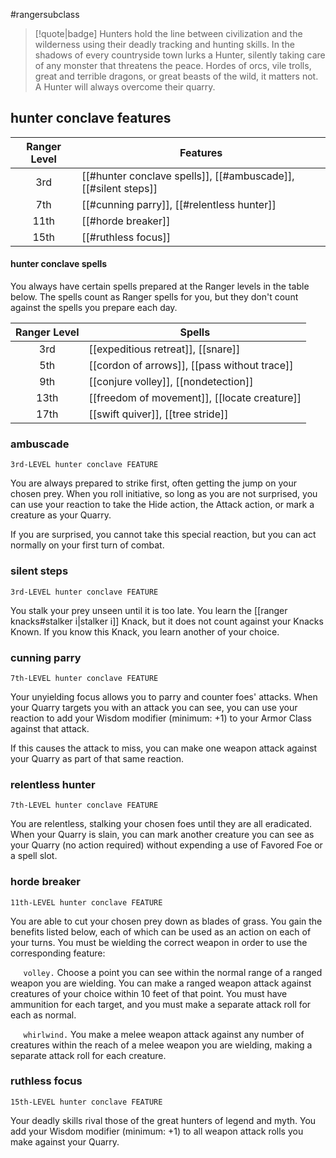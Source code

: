 #rangersubclass

> [!quote|badge] 
> Hunters hold the line between civilization and the wilderness using their deadly tracking and hunting skills. In the shadows of every countryside town lurks a Hunter, silently taking care of any monster that threatens the peace. Hordes of orcs, vile trolls, great and terrible dragons, or great beasts of the wild, it matters not. A Hunter will always overcome their quarry.
## hunter conclave features
| **Ranger Level** | **Features**                                                   |
| :--------------: | -------------------------------------------------------------- |
|       3rd        | [[#hunter conclave spells]], [[#ambuscade]], [[#silent steps]] |
|       7th        | [[#cunning parry]], [[#relentless hunter]]                     |
|       11th       | [[#horde breaker]]                                             |
|       15th       | [[#ruthless focus]]                                            |
#### hunter conclave spells
You always have certain spells prepared at the Ranger levels in the table below. The spells count as Ranger spells for you, but they don't count against the spells you prepare each day.

| **Ranger Level** | **Spells**                                   |
| :--------------: | -------------------------------------------- |
|       3rd        | [[expeditious retreat]], [[snare]]           |
|       5th        | [[cordon of arrows]], [[pass without trace]] |
|       9th        | [[conjure volley]], [[nondetection]]         |
|       13th       | [[freedom of movement]], [[locate creature]] |
|       17th       | [[swift quiver]], [[tree stride]]            |

### ambuscade
`3rd-LEVEL hunter conclave FEATURE`

You are always prepared to strike first, often getting the jump on your chosen prey. When you roll initiative, so long as you are not surprised, you can use your reaction to take the Hide action, the Attack action, or mark a creature as your Quarry.

If you are surprised, you cannot take this special reaction, but you can act normally on your first turn of combat.
### silent steps
`3rd-LEVEL hunter conclave FEATURE`

You stalk your prey unseen until it is too late. You learn the [[ranger knacks#stalker i|stalker i]] Knack, but it does not count against your Knacks Known. If you know this Knack, you learn another of your choice.
### cunning parry
`7th-LEVEL hunter conclave FEATURE`

Your unyielding focus allows you to parry and counter foes' attacks. When your Quarry targets you with an attack you can see, you can use your reaction to add your Wisdom modifier (minimum: +1) to your Armor Class against that attack.

If this causes the attack to miss, you can make one weapon attack against your Quarry as part of that same reaction.
### relentless hunter
`7th-LEVEL hunter conclave FEATURE`

You are relentless, stalking your chosen foes until they are all eradicated. When your Quarry is slain, you can mark another creature you can see as your Quarry (no action required) without expending a use of Favored Foe or a spell slot.
### horde breaker
`11th-LEVEL hunter conclave FEATURE`

You are able to cut your chosen prey down as blades of grass. You gain the benefits listed below, each of which can be used as an action on each of your turns. You must be wielding the correct weapon in order to use the corresponding feature:

$\quad$ `volley.` Choose a point you can see within the normal range of a ranged weapon you are wielding. You can make a ranged weapon attack against creatures of your choice within 10 feet of that point. You must have ammunition for each target, and you must make a separate attack roll for each as normal.

$\quad$ `whirlwind.` You make a melee weapon attack against any number of creatures within the reach of a melee weapon you are wielding, making a separate attack roll for each creature.
### ruthless focus
`15th-LEVEL hunter conclave FEATURE`

Your deadly skills rival those of the great hunters of legend and myth. You add your Wisdom modifier (minimum: +1) to all weapon attack rolls you make against your Quarry.
